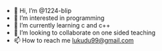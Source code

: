 - 👋 Hi, I’m @1224-blip
- 👀 I’m interested in programming
- 🌱 I’m currently learning c and c++
- 💞️ I’m looking to collaborate on one sided teaching
- 📫 How to reach me lukudu99@gmail.com

<!---
1224-blip/1224-blip is a ✨ special ✨ repository because its `README.md` (this file) appears on your GitHub profile.
You can click the Preview link to take a look at your changes.
--->
